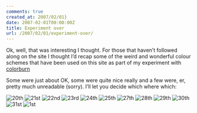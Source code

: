```yaml
---
comments: true
created_at: 2007/02/01}
date: 2007-02-01T00:00:00Z
title: Experiment over
url: /2007/02/01/experiment-over/
---
```


<p>
Ok, well, that was interesting I thought. For those that haven’t followed along on the site I thought I’d recap some of the weird and wonderful colour schemes that have been used on this site as part of my experiment with <a href="http://www.firewheeldesign.com/widgets/">colorburn</a>

</p>
<p>
Some were just about OK, some were quite nice really and a few were, er, pretty much unreadable (sorry). I’ll let you decide which where which:

</p>
<p>
<img src="http://morethanseven.net/_assets/media/colorburn/20.png" alt="20th" />
<img src="http://morethanseven.net/_assets/media/colorburn/21.png" alt="21st" />
<img src="http://morethanseven.net/_assets/media/colorburn/22.png" alt="22nd" />
<img src="http://morethanseven.net/_assets/media/colorburn/23.png" alt="23rd" />
<img src="http://morethanseven.net/_assets/media/colorburn/24.png" alt="24th" />
<img src="http://morethanseven.net/_assets/media/colorburn/25.png" alt="25th" />
<img src="http://morethanseven.net/_assets/media/colorburn/27.png" alt="27th" />
<img src="http://morethanseven.net/_assets/media/colorburn/28.png" alt="28th" />
<img src="http://morethanseven.net/_assets/media/colorburn/29.png" alt="29th" />
<img src="http://morethanseven.net/_assets/media/colorburn/30.png" alt="30th" />
<img src="http://morethanseven.net/_assets/media/colorburn/31.png" alt="31st" />
<img src="http://morethanseven.net/_assets/media/colorburn/1.png" alt="1st" />

</p>
